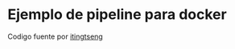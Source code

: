 # Ejemplo de pipeline para docker

Codigo fuente por [itingtseng](https://github.com/itingtseng/Participatory-Budgeting)
